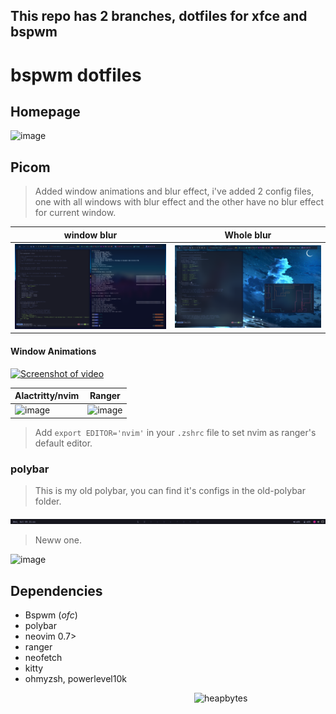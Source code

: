 ## This repo has 2 branches, dotfiles for xfce and bspwm

# bspwm dotfiles

## Homepage

<!--![](screenshots/homepage.png)
 ![](screenshots/showcase.png) -->
![image](https://user-images.githubusercontent.com/56447720/204018148-f03d455e-c358-4a56-aa96-18ce6dd22587.png)

## Picom 

> Added window animations and blur effect, i've added 2 config files, one with all windows with blur effect and the other have no blur effect for current window.

|window blur|Whole blur|
|--|--|
|![](screenshots/inactive-window-blur.png)| ![](screenshots/picom-blur.png) 



#### Window Animations

<!-- https://user-images.githubusercontent.com/56447720/203771720-8dcf77cb-27e8-487c-b66f-1c36257d548c.mp4 -->
[![Screenshot of video](https://user-images.githubusercontent.com/56447720/212466464-9e88a22e-c56e-4c4d-a651-00316299cfda.png)](https://youtu.be/bCA9ZV3S0s8)



 <!-- ![](screenshots/nvim.png) -->
| Alactritty/nvim| Ranger|
|--|--|
| ![image](https://user-images.githubusercontent.com/56447720/204017497-62f9b4b0-0351-492e-b22e-88cb29d63795.png) | ![image](https://user-images.githubusercontent.com/56447720/204017641-a0517b87-7670-4957-bbd1-06de241720f3.png)

> Add `export EDITOR='nvim'` in your `.zshrc` file to set nvim as ranger's default editor.

<!-- ![](screenshots/ranger.png) 

### Ranger


-->

### polybar

> This is my old polybar, you can find it's configs in the old-polybar folder.

![](screenshots/polybar.png)

> Neww one.

![image](https://user-images.githubusercontent.com/56447720/212282171-6539a49f-79c9-489b-99ca-da9afe0ffee1.png)



## Dependencies

- Bspwm (_ofc_)
- polybar
- neovim 0.7>
- ranger
- neofetch
- kitty
- ohmyzsh, powerlevel10k

<p><a href="https://www.buymeacoffee.com/heapbytes"> <img align="right" src="https://cdn.buymeacoffee.com/buttons/v2/default-orange.png" height="50" width="210" alt="heapbytes" /></a></p><br><br>

